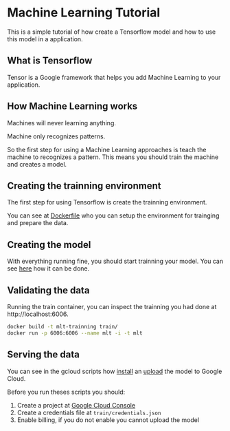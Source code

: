 # Machine Learning Tutorial

This is a simple tutorial of how create a Tensorflow model and how to use this model in a application.

## What is Tensorflow

Tensor is a Google framework that helps you add Machine Learning to your application.

## How Machine Learning works

Machines will never learning anything. 

Machine only recognizes patterns.

So the first step for using a Machine Learning approaches is teach the machine to recognizes a pattern. This means you should train the machine and creates a model.

## Creating the trainning environment

The first step for using Tensorflow is create the trainning environment. 

You can see at [Dockerfile](train/Dockerfile) who you can setup the environment for trainging and prepare the data.

## Creating the model

With everything running fine, you should start trainning your model. You can see [here](train/train_data.py) how it can be done.

## Validating the data

Running the train container, you can inspect the trainning you had done at http://localhost:6006.

```bash
docker build -t mlt-trainning train/
docker run -p 6006:6006 --name mlt -i -t mlt
```

## Serving the data

You can see in the gcloud scripts how [install](train/gcloud-activate.sh) an [upload](train/upload-model.sh) the model to Google Cloud.

Before you run theses scripts you should:

1. Create a project at [Google Cloud Console](https://console.cloud.google.com)
2. Create a credentials file at `train/credentials.json`
3. Enable billing, if you do not enable you cannot upload the model 